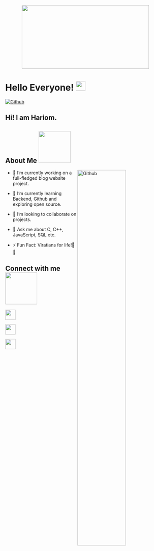 <p align="center">
    <img width="400px" height="200px" src="https://images.livemint.com/img/2022/08/27/1600x900/AFP_1JJ5U1_1566464512957_1661573076483_1661573076483.jpg">
</p>

<h1> Hello Everyone! <img src = "https://raw.githubusercontent.com/MartinHeinz/MartinHeinz/master/wave.gif" width = 30px> </h1>
<p align='center'>
</p>

[![Github](https://img.shields.io/github/followers/Aaroh1?label=Follow&style=social)](https://github.com/Aditya664)

<h2>Hi! I am Hariom.</span></h2>

<h2> About Me <img src = "https://media0.giphy.com/media/KDDpcKigbfFpnejZs6/giphy.gif?cid=ecf05e47oy6f4zjs8g1qoiystc56cu7r9tb8a1fe76e05oty&rid=giphy.gif" width = 100px></h2>

<img width="55%" align="right" alt="Github" src="https://media.istockphoto.com/vectors/resume-curriculum-vitae-biography-in-human-hands-flat-line-vector-vector-id1038238574?k=20&m=1038238574&s=612x612&w=0&h=C8275vQIM9Y8x8iKdR4O0WSU8vGbmOv4X6y16WSIEk8=" />

- 🔭 I’m currently working on a full-fledged blog website project.

- 🌱 I’m currently learning Backend, Github and exploring open source.

- 👯 I’m looking to collaborate on projects.

- 💬 Ask me about C, C++, JavaScript, SQL etc.

- ⚡ Fun Fact: Viratians for life!🤍🤍


<h2> Connect with me <img src='https://raw.githubusercontent.com/ShahriarShafin/ShahriarShafin/main/Assets/handshake.gif' width="100px"> </h2>
<a href = 'https://www.linkedin.com/in/hari-om-sharma-72249b244/'> <img width = '32px' align= 'center' src="https://raw.githubusercontent.com/rahulbanerjee26/githubAboutMeGenerator/main/icons/linked-in-alt.svg"/></a> 

<a href = 'https://www.twitter.com/i_am_hariom_'> <img width = '32px' align= 'center' src="https://raw.githubusercontent.com/rahulbanerjee26/githubAboutMeGenerator/main/icons/twitter.svg"/></a> 

<a href = 'https://github.com/iamhariom0228'> <img width = '32px' align= 'center' src="https://raw.githubusercontent.com/rahulbanerjee26/githubAboutMeGenerator/main/icons/github.svg"/></a>

<br>
<br>
<br>

